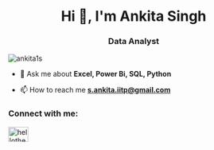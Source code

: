 

<h1 align="center">Hi 👋, I'm Ankita Singh</h1>
<h3 align="center">Data Analyst</h3>

<p align="left"> <img src="https://komarev.com/ghpvc/?username=ankita1s&label=Profile%20views&color=0e75b6&style=flat" alt="ankita1s" /> </p>

- 💬 Ask me about **Excel, Power Bi, SQL, Python**

- 📫 How to reach me **s.ankita.iitp@gmail.com**

<h3 align="left">Connect with me:</h3>
<p align="left">
<a href="https://instagram.com/hellothere1760" target="blank"><img align="center" src="https://raw.githubusercontent.com/rahuldkjain/github-profile-readme-generator/master/src/images/icons/Social/instagram.svg" alt="hellothere1760" height="30" width="40" /></a>
</p>

